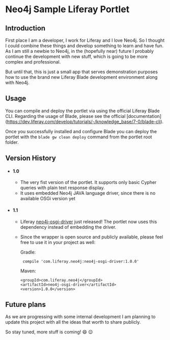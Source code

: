 # Neo4j Sample Liferay Portlet


## Introduction

First place I am a developer, I work for Liferay and I love Neo4j. So I thought I could combine these things and develop something to learn and have fun. As I am still a newbie to Neo4j, in the (hopefully near) future I probably continue the development with new stuff, which is going to be more complex and professional.

But until that, this is just a small app that serves demonstration purposes how to use the brand new Liferay Blade development environment along with Neo4j.


## Usage

You can compile and deploy the portlet via using the official Liferay Blade CLI. Regarding the usage of Blade, please see the official [documentation] (https://dev.liferay.com/develop/tutorials/-/knowledge_base/7-0/blade-cli).

Once you successfully installed and configure Blade you can deploy the portlet with the `blade gw clean deploy` command from the portlet root folder.


## Version History

- #### 1.0

  - The very fist version of the portlet. It supports only basic Cypher queries with plain text response display.
  - It uses embedded Neo4j JAVA language driver, since there is no available OSGi version yet
 
- #### 1.1

  - Liferay [neo4j-osgi-driver](http://repo1.maven.org/maven2/com/liferay/neo4j/neo4j-osgi-driver/1.0.0/) just released! The portlet now uses this dependency instead of embedding the driver.
  - Since the wrapper is open source and publicly available, please feel free to use it in your project as well: 

    Gradle: 
    
    ```
     compile 'com.liferay.neo4j:neo4j-osgi-driver:1.0.0'
    ```
    
    Maven: 
    
    ```
    <groupId>com.liferay.neo4j</groupId>
    <artifactId>neo4j-osgi-driver</artifactId>
    <version>1.0.0</version>
    ```


## Future plans

As we are progressing with some internal development I am planning to update this project with all the ideas that worth to share publicly.
 
So stay tuned, more stuff is coming! :smile: :wink: